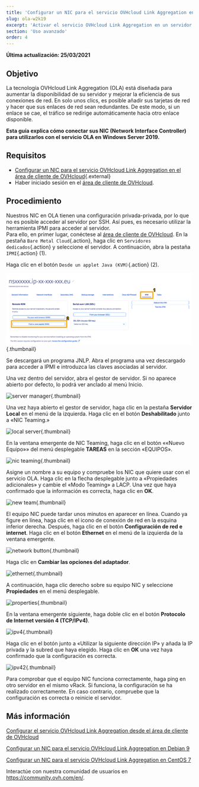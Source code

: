 ```yaml
---
title: 'Configurar un NIC para el servicio OVHcloud Link Aggregation en Windows Server 2019'
slug: ola-w2k19
excerpt: 'Activar el servicio OVHcloud Link Aggregation en un servidor «Windows Server 2019»'
section: 'Uso avanzado'
order: 4
---
```


**Última actualización: 25/03/2021**

## Objetivo

La tecnología OVHcloud Link Aggregation (OLA) está diseñada para aumentar la disponibilidad de su servidor y mejorar la eficiencia de sus conexiones de red. En solo unos clics, es posible añadir sus tarjetas de red y hacer que sus enlaces de red sean redundantes. De este modo, si un enlace se cae, el tráfico se redirige automáticamente hacia otro enlace disponible.

**Esta guía explica cómo conectar sus NIC (Network Interface Controller) para utilizarlos con el servicio OLA en Windows Server 2019.**

## Requisitos

- [Configurar un NIC para el servicio OVHcloud Link Aggregation en el área de cliente de OVHcloud](../ola-manager){.external}
- Haber iniciado sesión en el [área de cliente de OVHcloud](https://www.ovh.com/auth/?action=gotomanager&from=https://www.ovh.es/&ovhSubsidiary=es).

## Procedimiento

Nuestros NIC en OLA tienen una configuración privada-privada, por lo que no es posible acceder al servidor por SSH. Así pues, es necesario utilizar la herramienta IPMI para acceder al servidor.
<br>Para ello, en primer lugar, conéctese al [área de cliente de OVHcloud](https://www.ovh.com/auth/?action=gotomanager&from=https://www.ovh.es/&ovhSubsidiary=es). En la pestaña `Bare Metal Cloud`{.action}, haga clic en `Servidores dedicados`{.action} y seleccione el servidor. A continuación, abra la pestaña `IPMI`{.action} (1).

Haga clic en el botón `Desde un applet Java (KVM)`{.action} (2).

![remote_kvm](images/remote_kvm2022.png){.thumbnail}

Se descargará un programa JNLP. Abra el programa una vez descargado para acceder a IPMI  e introduzca las claves asociadas al servidor.

Una vez dentro del servidor, abra el gestor de servidor. Si no aparece abierto por defecto, lo podrá ver anclado al menú Inicio.

![server manager](images/local_server.png){.thumbnail}

Una vez haya abierto el gestor de servidor, haga clic en la pestaña **Servidor Local** en el menú de la izquierda. Haga clic en el botón **Deshabilitado** junto a «NIC Teaming.»

![local server](images/server_manager.png){.thumbnail}

En la ventana emergente de NIC Teaming, haga clic en el botón ««Nuevo Equipo»» del menú desplegable **TAREAS** en la sección «EQUIPOS».

![nic teaming](images/nic_teaming.png){.thumbnail}

Asigne un nombre a su equipo y compruebe los NIC que quiere usar con el servicio OLA. Haga clic en la flecha desplegable junto a «Propiedades adicionales» y cambie el «Modo Teaming» a LACP. Una vez que haya confirmado que la información es correcta, haga clic en **OK**.

![new team](images/new_team.png){.thumbnail}

El equipo NIC puede tardar unos minutos en aparecer en línea. Cuando ya figure en línea, haga clic en el icono de conexión de red en la esquina inferior derecha.  Después, haga clic en el botón **Configuración de red e internet**.  Haga clic en el botón **Ethernet** en el menú de la izquierda de la ventana emergente.

![network button](images/network_button.png){.thumbnail}

Haga clic en **Cambiar las opciones del adaptador**.

![ethernet](images/ethernet.png){.thumbnail}

A continuación, haga clic derecho sobre su equipo NIC y seleccione **Propiedades** en el menú desplegable.

![properties](images/properties.png){.thumbnail}

En la ventana emergente siguiente, haga doble clic en el botón **Protocolo de Internet versión 4 (TCP/IPv4)**.

![ipv4](images/ipv4.png){.thumbnail}

Haga clic en el botón junto a «Utilizar la siguiente dirección IP» y añada la IP privada y la subred que haya elegido. Haga clic en **OK** una vez haya confirmado que la configuración es correcta.

![ipv42](images/ipv42.png){.thumbnail}

Para comprobar que el equipo NIC funciona correctamente, haga ping en otro servidor en el mismo vRack.  Si funciona, la configuración se ha realizado correctamente. En caso contrario, compruebe que la configuración es correcta o reinicie el servidor.

## Más información

[Configurar el servicio OVHcloud Link Aggregation desde el área de cliente de OVHcloud](../ola-manager/)

[Configurar un NIC para el servicio OVHcloud Link Aggregation en Debian 9](../ola-debian9/)

[Configurar un NIC para el servicio OVHcloud Link Aggregation en CentOS 7](../ola-centos7/)

Interactúe con nuestra comunidad de usuarios en <https://community.ovh.com/en/>.
